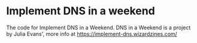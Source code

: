 # Implement DNS in a weekend

The code for Implement DNS in a Weekend. DNS in a Weekend is a project by Julia Evans', more info at https://implement-dns.wizardzines.com/
